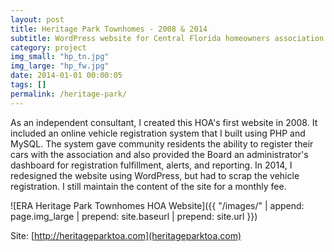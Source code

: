 ```yaml
---
layout: post
title: Heritage Park Townhomes - 2008 & 2014
subtitle: WordPress website for Central Florida homeowners association
category: project
img_small: "hp_tn.jpg"
img_large: "hp_fw.jpg"
date: 2014-01-01 00:00:05
tags: []
permalink: /heritage-park/
---
```

As an independent consultant, I created this HOA's first website in 2008. It included an online vehicle registration system that I built using PHP and MySQL. The system gave community residents the ability to register their cars with the association and also provided the Board an administrator's dashboard for registration fulfillment, alerts, and reporting. In 2014, I redesigned the website using WordPress, but had to scrap the vehicle registration. I still maintain the content of the site for a monthly fee. 

![ERA Heritage Park Townhomes HOA Website]({{ "/images/" | append: page.img_large | prepend: site.baseurl | prepend: site.url  }})

Site: [http://heritageparktoa.com](heritageparktoa.com)
